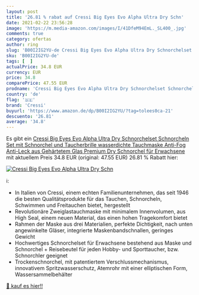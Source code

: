 ```yaml
---
layout: post
title: '26.81 % rabat auf Cressi Big Eyes Evo Alpha Ultra Dry Schn'
date: 2021-02-22 23:56:28
image: 'https://m.media-amazon.com/images/I/41DfeM94EmL._SL400_.jpg'
comments: true
category: ofertas
author: ring
slug: 'B00I2IG2YU-de Cressi Big Eyes Evo Alpha Ultra Dry Schnorchelset...'
sku: 'B00I2IG2YU-de'
tags: [  ]
actualPrice: 34.8 EUR
currency: EUR
price: 34.8
comparePrice: 47.55 EUR
prodname: 'Cressi Big Eyes Evo Alpha Ultra Dry Schnorchelset Schnorcheln Set mit Schnorchel und Taucherbrille wasserdichte Tauchmaske Anti-Fog Anti-Leck aus Gehärtetem Glas Premium Dry Schnorchel für Erwachsene'
country: 'de'
flag: '🇩🇪'
brand: 'Cressi'
buyurl: 'https://www.amazon.de/dp/B00I2IG2YU/?tag=tolees0ca-21'
descuento: '26.81'
average: '34.8'
---
```


Es gibt ein [Cressi Big Eyes Evo Alpha Ultra Dry Schnorchelset Schnorcheln Set mit Schnorchel und Taucherbrille wasserdichte Tauchmaske Anti-Fog Anti-Leck aus Gehärtetem Glas Premium Dry Schnorchel für Erwachsene](https://www.amazon.de/dp/B00I2IG2YU/?tag=tolees0ca-21) mit aktuellem Preis 34.8 EUR (original: 47.55 EUR) 26.81 % Rabatt hier:

[![Cressi Big Eyes Evo Alpha Ultra Dry Schn](https://m.media-amazon.com/images/I/41DfeM94EmL._SL400_.jpg)](https://www.amazon.de/dp/B00I2IG2YU/?tag=tolees0ca-21)

ℹ️:

- In Italien von Cressi, einem echten Familienunternehmen, das seit 1946 die besten Qualitätsprodukte für das Tauchen, Schnorcheln, Schwimmen und Freitauchen bietet, hergestellt
- Revolutionäre Zweiglastauchmaske mit minimalem Innenvolumen, aus High Seal, einem neuen Material, das einen hohen Tragekomfort bietet
- Rahmen der Maske aus drei Materialien, perfekte Dichtigkeit, nach unten angewinkelte Gläser, integrierte Maskenbandschnallen, geringes Gewicht
- Hochwertiges Schnorchelset für Erwachsene bestehend aus Maske und Schnorchel + Reisebeutel für jeden Hobby- und Sporttaucher, bzw. Schnorchler geeignet
- Trockenschnorchel, mit patentiertem Verschlussmechanismus, innovativem Spritzwasserschutz, Atemrohr mit einer elliptischen Form, Wassersammelbehälter

[🛒 kauf es hier!!](https://www.amazon.de/dp/B00I2IG2YU/?tag=tolees0ca-21)
